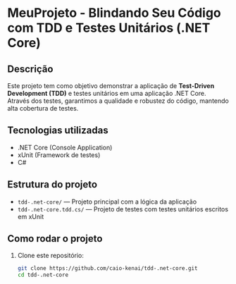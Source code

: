 # MeuProjeto - Blindando Seu Código com TDD e Testes Unitários (.NET Core)

## Descrição

Este projeto tem como objetivo demonstrar a aplicação de **Test-Driven Development (TDD)** e testes unitários em uma aplicação .NET Core. Através dos testes, garantimos a qualidade e robustez do código, mantendo alta cobertura de testes.

## Tecnologias utilizadas

- .NET Core (Console Application)
- xUnit (Framework de testes)
- C#

## Estrutura do projeto

- `tdd-.net-core/` — Projeto principal com a lógica da aplicação
- `tdd-.net-core.tdd.cs/` — Projeto de testes com testes unitários escritos em xUnit

## Como rodar o projeto

1. Clone este repositório:
   ```bash
   git clone https://github.com/caio-kenai/tdd-.net-core.git
   cd tdd-.net-core
